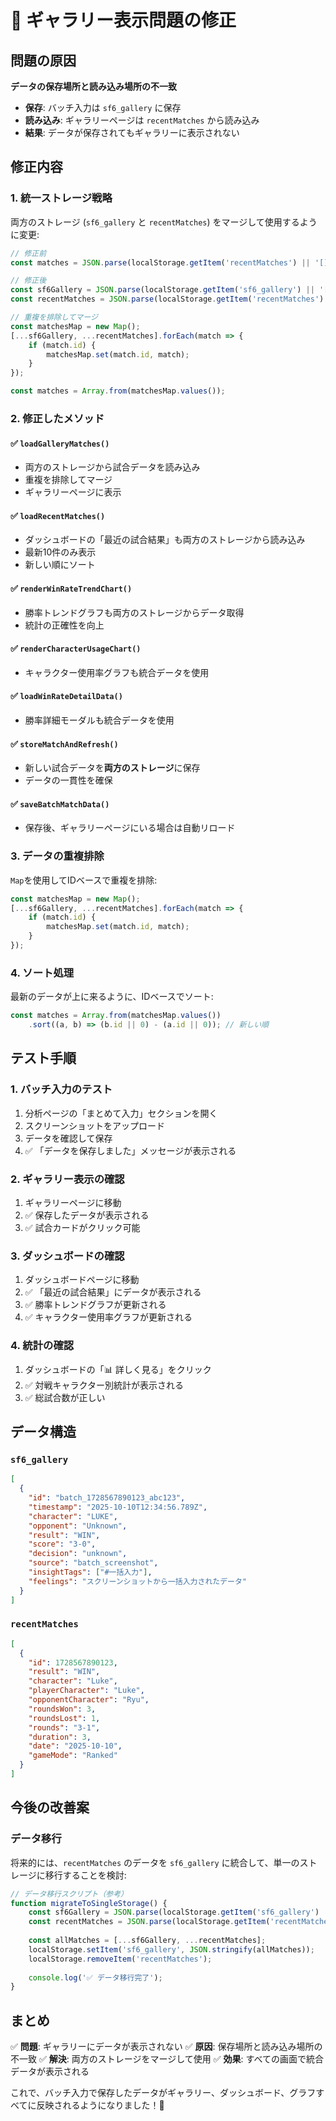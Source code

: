 # 🔧 ギャラリー表示問題の修正

## 問題の原因

**データの保存場所と読み込み場所の不一致**

- **保存**: バッチ入力は `sf6_gallery` に保存
- **読み込み**: ギャラリーページは `recentMatches` から読み込み
- **結果**: データが保存されてもギャラリーに表示されない

## 修正内容

### 1. **統一ストレージ戦略**

両方のストレージ (`sf6_gallery` と `recentMatches`) をマージして使用するように変更:

```javascript
// 修正前
const matches = JSON.parse(localStorage.getItem('recentMatches') || '[]');

// 修正後
const sf6Gallery = JSON.parse(localStorage.getItem('sf6_gallery') || '[]');
const recentMatches = JSON.parse(localStorage.getItem('recentMatches') || '[]');

// 重複を排除してマージ
const matchesMap = new Map();
[...sf6Gallery, ...recentMatches].forEach(match => {
    if (match.id) {
        matchesMap.set(match.id, match);
    }
});

const matches = Array.from(matchesMap.values());
```

### 2. **修正したメソッド**

#### ✅ `loadGalleryMatches()`
- 両方のストレージから試合データを読み込み
- 重複を排除してマージ
- ギャラリーページに表示

#### ✅ `loadRecentMatches()`
- ダッシュボードの「最近の試合結果」も両方のストレージから読み込み
- 最新10件のみ表示
- 新しい順にソート

#### ✅ `renderWinRateTrendChart()`
- 勝率トレンドグラフも両方のストレージからデータ取得
- 統計の正確性を向上

#### ✅ `renderCharacterUsageChart()`
- キャラクター使用率グラフも統合データを使用

#### ✅ `loadWinRateDetailData()`
- 勝率詳細モーダルも統合データを使用

#### ✅ `storeMatchAndRefresh()`
- 新しい試合データを**両方のストレージ**に保存
- データの一貫性を確保

#### ✅ `saveBatchMatchData()`
- 保存後、ギャラリーページにいる場合は自動リロード

### 3. **データの重複排除**

`Map`を使用してIDベースで重複を排除:

```javascript
const matchesMap = new Map();
[...sf6Gallery, ...recentMatches].forEach(match => {
    if (match.id) {
        matchesMap.set(match.id, match);
    }
});
```

### 4. **ソート処理**

最新のデータが上に来るように、IDベースでソート:

```javascript
const matches = Array.from(matchesMap.values())
    .sort((a, b) => (b.id || 0) - (a.id || 0)); // 新しい順
```

## テスト手順

### 1. バッチ入力のテスト
1. 分析ページの「まとめて入力」セクションを開く
2. スクリーンショットをアップロード
3. データを確認して保存
4. ✅ 「データを保存しました」メッセージが表示される

### 2. ギャラリー表示の確認
1. ギャラリーページに移動
2. ✅ 保存したデータが表示される
3. ✅ 試合カードがクリック可能

### 3. ダッシュボードの確認
1. ダッシュボードページに移動
2. ✅ 「最近の試合結果」にデータが表示される
3. ✅ 勝率トレンドグラフが更新される
4. ✅ キャラクター使用率グラフが更新される

### 4. 統計の確認
1. ダッシュボードの「📊 詳しく見る」をクリック
2. ✅ 対戦キャラクター別統計が表示される
3. ✅ 総試合数が正しい

## データ構造

### `sf6_gallery`
```json
[
  {
    "id": "batch_1728567890123_abc123",
    "timestamp": "2025-10-10T12:34:56.789Z",
    "character": "LUKE",
    "opponent": "Unknown",
    "result": "WIN",
    "score": "3-0",
    "decision": "unknown",
    "source": "batch_screenshot",
    "insightTags": ["#一括入力"],
    "feelings": "スクリーンショットから一括入力されたデータ"
  }
]
```

### `recentMatches`
```json
[
  {
    "id": 1728567890123,
    "result": "WIN",
    "character": "Luke",
    "playerCharacter": "Luke",
    "opponentCharacter": "Ryu",
    "roundsWon": 3,
    "roundsLost": 1,
    "rounds": "3-1",
    "duration": 3,
    "date": "2025-10-10",
    "gameMode": "Ranked"
  }
]
```

## 今後の改善案

### データ移行
将来的には、`recentMatches` のデータを `sf6_gallery` に統合して、単一のストレージに移行することを検討:

```javascript
// データ移行スクリプト（参考）
function migrateToSingleStorage() {
    const sf6Gallery = JSON.parse(localStorage.getItem('sf6_gallery') || '[]');
    const recentMatches = JSON.parse(localStorage.getItem('recentMatches') || '[]');
    
    const allMatches = [...sf6Gallery, ...recentMatches];
    localStorage.setItem('sf6_gallery', JSON.stringify(allMatches));
    localStorage.removeItem('recentMatches');
    
    console.log('✅ データ移行完了');
}
```

## まとめ

✅ **問題**: ギャラリーにデータが表示されない
✅ **原因**: 保存場所と読み込み場所の不一致
✅ **解決**: 両方のストレージをマージして使用
✅ **効果**: すべての画面で統合データが表示される

これで、バッチ入力で保存したデータがギャラリー、ダッシュボード、グラフすべてに反映されるようになりました！🎉

